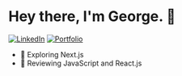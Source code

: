# Hey there, I'm George. 👋

<p align="center">
  
<a href='https://www.linkedin.com/in/george-flores-a84b24157/' target= 'blank_' alt='LinkedIn'> ![LinkedIn](https://img.shields.io/badge/LinkedIn--_.svg?style=social&logo=linkedin)</a>
<a href='http://gfloresportfolio.herokuapp.com/' target='blank_' alt= 'portfolio'> ![Portfolio](https://img.shields.io/badge/Github--_.svg?style=social&logo=github)</a>


- 🌱 Exploring Next.js 
- 🔭 Reviewing JavaScript and React.js
</p>

<!--
**lu-gflores/lu-gflores** is a ✨ _special_ ✨ repository because its `README.md` (this file) appears on your GitHub profile.

Here are some ideas to get you started:

- 🔭 I’m currently working on ...
- 🌱 I’m currently learning ...
- 👯 I’m looking to collaborate on ...
- 🤔 I’m looking for help with ...
- 💬 Ask me about ...
- 📫 How to reach me: ...
- 😄 Pronouns: ...
- ⚡ Fun fact: ...
-->

